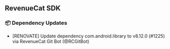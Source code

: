 ## RevenueCat SDK
### 📦 Dependency Updates
* [RENOVATE] Update dependency com.android.library to v8.12.0 (#1225) via RevenueCat Git Bot (@RCGitBot)
